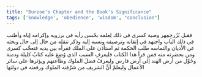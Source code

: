 ```yaml
---
title: "Burzoe's Chapter and the Book's Significance"
tags: ['knowledge', 'obedience', 'wisdom', "conclusion"]
---
```


 فقبل بُزُرجِمِهر وصية كسرى في ذلك لِعلمه بحُسن رأيه في برزويه وإكرامه إياه وأطنب في ذلك الباب واجتهد في إتقانه وترصيفه ونسبه إليه وذكر تنقله من حال إلى حال وبحثه عن الأديان والتماسه طلب الحكمة ثم استأذن على الملك فقرأه بين يديه فتعجَّب كسرى ومن بحضرته منه
فمن قرأ هذا الكتاب فليعرفِ السبب الذي وُضِعَ عليه كتابُ كليلة ودمنة وحُوِّل من أرض الهند إلى أرض فارس وليعرفْ فضلَ الملوك وطاعتهم ويؤثرها على سائر الأعمال وليعلمْ أنَّ الشريف من شرَّفته الملوك ورفعته في دولتها
